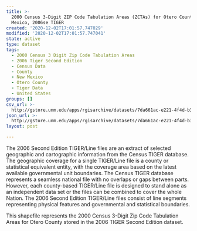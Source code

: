```yaml
---
title: >-
  2000 Census 3-Digit ZIP Code Tabulation Areas (ZCTAs) for Otero County, New
  Mexico, 2006se TIGER
created: '2020-12-02T17:01:57.747029'
modified: '2020-12-02T17:01:57.747041'
state: active
type: dataset
tags:
  - 2000 Census 3 Digit Zip Code Tabulation Areas
  - 2006 Tiger Second Edition
  - Census Data
  - County
  - New Mexico
  - Otero County
  - Tiger Data
  - United States
groups: []
csv_url: >-
  http://gstore.unm.edu/apps/rgisarchive/datasets/7da661ac-e221-4f4d-b3f3-4ac44e509393/tgr2006se_oter_zcta300.derived.csv
json_url: >-
  http://gstore.unm.edu/apps/rgisarchive/datasets/7da661ac-e221-4f4d-b3f3-4ac44e509393/tgr2006se_oter_zcta300.derived.json
layout: post

---
```

The 2006 Second Edition TIGER/Line files are an extract of selected geographic and cartographic information from the Census TIGER database.  The geographic coverage for a single TIGER/Line file is a county or statistical equivalent entity, with the coverage area based on the latest available governmental unit boundaries. The Census TIGER database represents a seamless national file with no overlaps or gaps between parts.  However, each county-based TIGER/Line file is designed to stand alone as an independent data set or the files can be combined to cover the whole Nation.  The 2006 Second Edition  TIGER/Line files consist of line segments representing physical features and governmental and statistical boundaries.  

This shapefile represents the 2000 Census 3-Digit Zip Code Tabulation Areas for Otero County stored in the 2006 TIGER Second Edition dataset.

